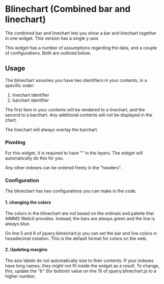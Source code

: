 # Blinechart (Combined bar and linechart)
The combined bar and linechart lets you show a bar and linechart together in one widget. This version has a single y-axis

This widget has a number of assumptions regarding the data, and a couple of configurations. Both are outlined below.

## Usage
The blinechart assumes you have two identifiers in your contents, in a specific order:

1. linechart identifier
2. barchart identifier

The first item in your contents will be rendered to a linechart, and the second to a barchart. Any additional contents will not be displayed in the chart.

The linechart will always overlay the barchart.

### Pivoting
For this widget, it is required to have "<IDENTIFIER-SET>" in the layers. The widget will automatically do this for you.

Any other indexes can be ordered freely in the "headers".

### Configuration
The blinechart has two configurations you can make in the code.

#### 1. changing the colors
The colors in the blinechart are not based on the ordinals and palette that AIMMS WebUI provides. Instead, the bars are always green and the line is always blue.

On line 5 and 6 of jquery.blinechart.js you can set the bar and line colors in hexadecimal notation. 
This is the default format for colors on the web.

#### 2. Updating margins
The axis labels do not automatically size to their contents. If your indexes have long names, they might not fit inside the widget as a result. To change, this, update the "b" (for bottom) value on line 15 of jquery.blinechart.js to a higher number.
